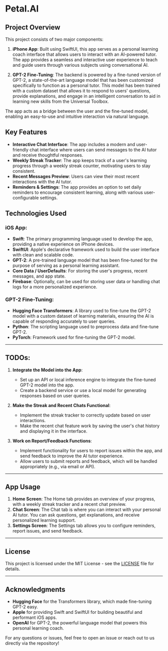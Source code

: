 # Petal.AI
## Project Overview

This project consists of two major components:

1. **iPhone App**: Built using SwiftUI, this app serves as a personal learning coach interface that allows users to interact with an AI-powered tutor. The app provides a seamless and interactive user experience to teach and guide users through various subjects using conversational AI.

2. **GPT-2 Fine-Tuning**: The backend is powered by a fine-tuned version of GPT-2, a state-of-the-art language model that has been customized specifically to function as a personal tutor. This model has been trained with a custom dataset that allows it to respond to users' questions, provide explanations, and engage in an intelligent conversation to aid in learning new skills from the Universal Toolbox.

The app acts as a bridge between the user and the fine-tuned model, enabling an easy-to-use and intuitive interaction via natural language.

## Key Features

- **Interactive Chat Interface**: The app includes a modern and user-friendly chat interface where users can send messages to the AI tutor and receive thoughtful responses.
- **Weekly Streak Tracker**: The app keeps track of a user's learning progress through a weekly streak counter, motivating users to stay consistent.
- **Recent Messages Preview**: Users can view their most recent interactions with the AI tutor.
- **Reminders & Settings**: The app provides an option to set daily reminders to encourage consistent learning, along with various user-configurable settings.

## Technologies Used

### iOS App:
- **Swift**: The primary programming language used to develop the app, providing a native experience on iPhone devices.
- **SwiftUI**: Apple's declarative framework used to build the user interface with clean and scalable code.
- **GPT-2**: A pre-trained language model that has been fine-tuned for the purpose of serving as a personal learning assistant.
- **Core Data / UserDefaults**: For storing the user's progress, recent messages, and app state.
- **Firebase**: Optionally, can be used for storing user data or handling chat logs for a more personalized experience.

### GPT-2 Fine-Tuning:
- **Hugging Face Transformers**: A library used to fine-tune the GPT-2 model with a custom dataset of learning materials, ensuring the AI is capable of responding accurately to user queries.
- **Python**: The scripting language used to preprocess data and fine-tune GPT-2.
- **PyTorch**: Framework used for fine-tuning the GPT-2 model.

---

## TODOs:

1. **Integrate the Model into the App**:
   - Set up an API or local inference engine to integrate the fine-tuned GPT-2 model into the app.
   - Create a backend service or use a local model for generating responses based on user queries.

2. **Make the Streak and Recent Chats Functional**:
   - Implement the streak tracker to correctly update based on user interactions.
   - Make the recent chat feature work by saving the user's chat history and displaying it in the interface.

3. **Work on Report/Feedback Functions**:
   - Implement functionality for users to report issues within the app, and send feedback to improve the AI tutor experience.
   - Allow users to submit reports and feedback, which will be handled appropriately (e.g., via email or API).

---

## App Usage

1. **Home Screen**: The Home tab provides an overview of your progress, with a weekly streak tracker and a recent chat preview.
2. **Chat Screen**: The Chat tab is where you can interact with your personal AI tutor. You can ask questions, get explanations, and receive personalized learning support.
3. **Settings Screen**: The Settings tab allows you to configure reminders, report issues, and send feedback.

---

## License

This project is licensed under the MIT License - see the [LICENSE](LICENSE) file for details.

---

## Acknowledgments

- **Hugging Face** for the Transformers library, which made fine-tuning GPT-2 easy.
- **Apple** for providing Swift and SwiftUI for building beautiful and performant iOS apps.
- **OpenAI** for GPT-2, the powerful language model that powers this personal learning coach.

For any questions or issues, feel free to open an issue or reach out to us directly via the repository!
